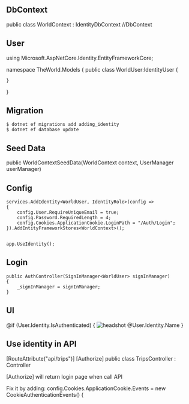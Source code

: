 ##
   <PackageReference Include="Microsoft.AspNetCore.Identity.EntityFrameworkCore" Version="1.1.1"/>


## DbContext
 public class WorldContext : IdentityDbContext<WorldUser> //DbContext    

## User 
using Microsoft.AspNetCore.Identity.EntityFrameworkCore;

namespace TheWorld.Models
{
    public class WorldUser:IdentityUser
    {
        
    }
}

## Migration
    $ dotnet ef migrations add adding_identity
    $ dotnet ef database update

## Seed Data
public WorldContextSeedData(WorldContext context, UserManager<WorldUser> userManager)

## Config
    services.AddIdentity<WorldUser, IdentityRole>(config =>
    {
        config.User.RequireUniqueEmail = true;
        config.Password.RequiredLength = 4;
        config.Cookies.ApplicationCookie.LoginPath = "/Auth/Login";
    }).AddEntityFrameworkStores<WorldContext>();


    app.UseIdentity();

## Login

    public AuthController(SignInManager<WorldUser> signInManager)
    {
        _signInManager = signInManager;
    }

## UI
@if (User.Identity.IsAuthenticated)
{
    <img src="~/img/user1.jpg" alt="headshot" class="headshot" />
    <span id="username">@User.Identity.Name</span>
}

## Use identity in API

<PackageReference Include="Microsoft.AspNetCore.Authentication.Cookies" Version="1.1.1" />

[RouteAttribute("api/trips")]
[Authorize]
public class TripsController : Controller

[Authorize] will return login page when call API
 
 Fix it by adding:
 config.Cookies.ApplicationCookie.Events = new CookieAuthenticationEvents()
                {